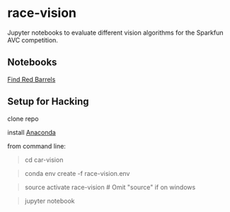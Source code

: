 # race-vision

Jupyter notebooks to evaluate different vision algorithms for the Sparkfun AVC competition.

## Notebooks
[Find Red Barrels](https://nbviewer.jupyter.org/github/berickson/race-vision/blob/master/Find%20Red%20Barrels.ipynb)


## Setup for Hacking

clone repo

install [Anaconda](https://www.continuum.io/downloads)

from command line:

> cd car-vision

> conda env create -f race-vision.env

> source activate race-vision  # Omit "source" if on windows

> jupyter notebook 
